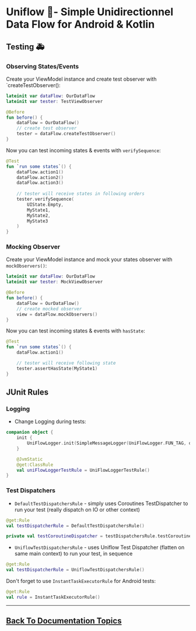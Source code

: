 
# Uniflow 🦄- Simple Unidirectionnel Data Flow for Android & Kotlin

## Testing 🚑

### Observing States/Events

Create your ViewModel instance and create test observer with `createTestObserver():

```kotlin
lateinit var dataFlow: OurDataFlow
lateinit var tester: TestViewObserver

@Before
fun before() {
    dataFlow = OurDataFlow()
    // create test observer
    tester = dataFlow.createTestObserver()
}
```

Now you can test incoming states & events with `verifySequence`:

```kotlin
@Test
fun `run some states`() {
    dataFlow.action1()
    dataFlow.action2()
    dataFlow.action3()
    
    // tester will receive states in following orders
    tester.verifySequence(
        UIState.Empty,
        MyState1,
        MyState2,
        MyState3
    )
}
```

### Mocking Observer 

Create your ViewModel instance and mock your states observer with `mockObservers()`:

```kotlin
lateinit var dataFlow: OurDataFlow
lateinit var tester: MockViewObserver

@Before
fun before() {
    dataFlow = OurDataFlow()
    // create mocked observer 
    view = dataFlow.mockObservers()
}
```

Now you can test incoming states & events with `hasState`:

```kotlin
@Test
fun `run some states`() {
    dataFlow.action1()

    // tester will receive following state
    tester.assertHasState(MyState1)
}
```

## JUnit Rules

### Logging

- Change Logging during tests:

```kotlin
companion object {
    init {
        UniFlowLogger.init(SimpleMessageLogger(UniFlowLogger.FUN_TAG, debugThread = true))
    }

    @JvmStatic
    @get:ClassRule
    val uniFlowLoggerTestRule = UniFlowLoggerTestRule()
}
```

### Test Dispatchers

- `DefaultTestDispatchersRule` - simply uses Coroutines TestDispatcher to run your test (really dispatch on IO or other context)

```kotlin
@get:Rule
val testDispatcherRule = DefaultTestDispatchersRule()

private val testCoroutineDispatcher = testDispatchersRule.testCoroutineDispatcher
```

- `UniflowTestDispatchersRule` - uses Uniflow Test Dispatcher (flatten on same main context) to run your test, in sequence

```kotlin
@get:Rule
val testDispatcherRule = UniflowTestDispatchersRule()
```

Don't forget to use `InstantTaskExecutorRule` for Android tests:

```kotlin
@get:Rule
val rule = InstantTaskExecutorRule()
```

----

## [Back To Documentation Topics](../README.md#getting-started--documentation-)
